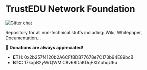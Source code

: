 # TrustEDU Network Foundation 
[![Gitter chat](https://badges.gitter.im/TrustEDU/gitter.png)](https://gitter.im/TrustEDU/lobby)

Repository for all non-technical stuffs including: Wiki, Whitepaper, Documentation...

💝 **Donations are always appreciated!**
* **ETH**: 0x2b257f4120b2A6CFfBDB77678e7C173b94E89bcB
* **BTC:** 17kxpB2yWrQWMiC8v68DaKDqFXb1pbqU6u
